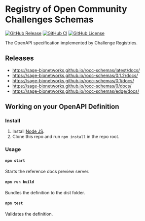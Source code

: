 # Registry of Open Community Challenges Schemas

[![GitHub Release](https://img.shields.io/github/release/Sage-Bionetworks/rocc-schemas.svg?include_prereleases&color=94398d&labelColor=555555&logoColor=ffffff&style=for-the-badge&logo=github)](https://github.com/Sage-Bionetworks/rocc-schemas)
[![GitHub CI](https://img.shields.io/github/workflow/status/sage-bionetworks/rocc-schemas/ci.svg?color=94398d&labelColor=555555&logoColor=ffffff&style=for-the-badge&logo=github)](https://github.com/sage-bionetworks/rocc-schemas)
[![GitHub License](https://img.shields.io/github/license/sage-bionetworks/rocc-schemas.svg?color=94398d&labelColor=555555&logoColor=ffffff&style=for-the-badge&logo=github)](https://github.com/sage-bionetworks/rocc-schemas)

The OpenAPI specification implemented by Challenge Registries.

## Releases

- <https://sage-bionetworks.github.io/rocc-schemas/latest/docs/>
- <https://sage-bionetworks.github.io/rocc-schemas/0.1.2/docs/>
- <https://sage-bionetworks.github.io/rocc-schemas/0.1/docs/>
- <https://sage-bionetworks.github.io/rocc-schemas/0/docs/>
- <https://sage-bionetworks.github.io/rocc-schemas/edge/docs/>

## Working on your OpenAPI Definition

### Install

1. Install [Node JS](https://nodejs.org/).
2. Clone this repo and run `npm install` in the repo root.

### Usage

#### `npm start`

Starts the reference docs preview server.

#### `npm run build`

Bundles the definition to the dist folder.

#### `npm test`

Validates the definition.
